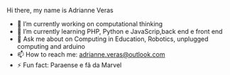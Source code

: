 Hi there, my name is Adrianne Veras

- 🔭 I’m currently working on computational thinking
- 🌱 I’m currently learning PHP, Python e JavaScrip,back end e front end
- 💬 Ask me about on Computing in Education, Robotics, unplugged computing and arduino
- 📫 How to reach me: adrianne.veras@outlook.com
- ⚡ Fun fact: Paraense e fã da Marvel

<!--
**AdrianneVer/AdrianneVer** is a ✨ _special_ ✨ repository because its `README.md` (this file) appears on your GitHub profile.

Here are some ideas to get you started:


- 😄 Pronouns: ...

-->
